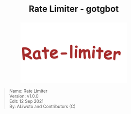 <!--
 *
 * This file is part of ratelimiter-gotgbot (https://github.com/gotgbot/ratelimiter).
 * Copyright (c) 2021 ALiwoto, Contributors.
 *
 * This library is free: you can redistribute it and/or modify
 * it under the terms of the GNU Lesser General Public License License as published by
 * the Free Software Foundation, version 3.
 *
 * This library is distributed in the hope that it will be useful, but
 * WITHOUT ANY WARRANTY; without even the implied warranty of
 * MERCHANTABILITY or FITNESS FOR A PARTICULAR PURPOSE. See the GNU Lesser General Public License for more details.
 *
 * You should have received a copy of the GNU Lesser General Public License
 * along with this program. If not, see <http://www.gnu.org/licenses/>.
-->


# <p align="center"> Rate Limiter - gotgbot </p>

<p align="center">
	<a href="https://github.com/gotgbot/ratelimiter">
		<img src="./logo.png" alt="ratelimiter-Logo">
	</a>
</p>

> Name:		Rate Limiter			\
> Version:	v1.0.0					\
> Edit:		12 Sep 2021				\
> By:		ALiwoto and Contributors (C)	
